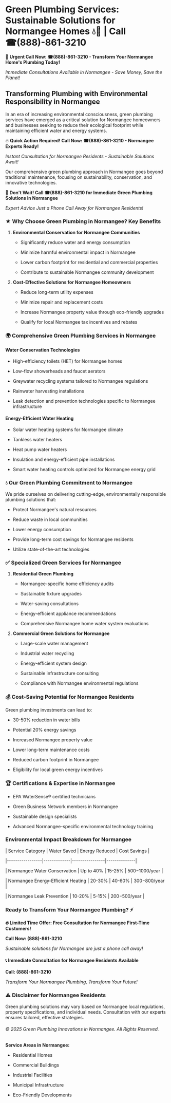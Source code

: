 # Green Plumbing Services: Sustainable Solutions for Normangee Homes 💧🌿 | Call ☎(888)-861-3210

🚨 **Urgent Call Now: ☎(888)-861-3210 - Transform Your Normangee Home's Plumbing Today!**
*Immediate Consultations Available in Normangee - Save Money, Save the Planet!*

## Transforming Plumbing with Environmental Responsibility in Normangee

In an era of increasing environmental consciousness, green plumbing services have emerged as a critical solution for Normangee homeowners and businesses seeking to reduce their ecological footprint while maintaining efficient water and energy systems. 

🔥 **Quick Action Required! Call Now: ☎(888)-861-3210 - Normangee Experts Ready!**
*Instant Consultation for Normangee Residents - Sustainable Solutions Await!*

Our comprehensive green plumbing approach in Normangee goes beyond traditional maintenance, focusing on sustainability, conservation, and innovative technologies.

🚨 **Don't Wait! Call ☎(888)-861-3210 for Immediate Green Plumbing Solutions in Normangee**
*Expert Advice Just a Phone Call Away for Normangee Residents!*

### ★ Why Choose Green Plumbing in Normangee? Key Benefits

1. **Environmental Conservation for Normangee Communities** 
   - Significantly reduce water and energy consumption
   - Minimize harmful environmental impact in Normangee
   - Lower carbon footprint for residential and commercial properties
   - Contribute to sustainable Normangee community development

2. **Cost-Effective Solutions for Normangee Homeowners** 
   - Reduce long-term utility expenses
   - Minimize repair and replacement costs
   - Increase Normangee property value through eco-friendly upgrades
   - Qualify for local Normangee tax incentives and rebates

### 🌍 Comprehensive Green Plumbing Services in Normangee

#### Water Conservation Technologies
- High-efficiency toilets (HET) for Normangee homes
- Low-flow showerheads and faucet aerators
- Greywater recycling systems tailored to Normangee regulations
- Rainwater harvesting installations
- Leak detection and prevention technologies specific to Normangee infrastructure

#### Energy-Efficient Water Heating
- Solar water heating systems for Normangee climate
- Tankless water heaters
- Heat pump water heaters
- Insulation and energy-efficient pipe installations
- Smart water heating controls optimized for Normangee energy grid

### 💧 Our Green Plumbing Commitment to Normangee

We pride ourselves on delivering cutting-edge, environmentally responsible plumbing solutions that:
- Protect Normangee's natural resources
- Reduce waste in local communities
- Lower energy consumption
- Provide long-term cost savings for Normangee residents
- Utilize state-of-the-art technologies

### ✅ Specialized Green Services for Normangee

1. **Residential Green Plumbing**
   - Normangee-specific home efficiency audits
   - Sustainable fixture upgrades
   - Water-saving consultations
   - Energy-efficient appliance recommendations
   - Comprehensive Normangee home water system evaluations

2. **Commercial Green Solutions for Normangee**
   - Large-scale water management
   - Industrial water recycling
   - Energy-efficient system design
   - Sustainable infrastructure consulting
   - Compliance with Normangee environmental regulations

### 💰 Cost-Saving Potential for Normangee Residents

Green plumbing investments can lead to:
- 30-50% reduction in water bills
- Potential 20% energy savings
- Increased Normangee property value
- Lower long-term maintenance costs
- Reduced carbon footprint in Normangee
- Eligibility for local green energy incentives

### 🏆 Certifications & Expertise in Normangee

- EPA WaterSense® certified technicians
- Green Business Network members in Normangee
- Sustainable design specialists
- Advanced Normangee-specific environmental technology training

### Environmental Impact Breakdown for Normangee

| Service Category | Water Saved | Energy Reduced | Cost Savings |
|-----------------|-------------|----------------|--------------|
| Normangee Water Conservation | Up to 40% | 15-25% | $500-$1000/year |
| Normangee Energy-Efficient Heating | 20-30% | 40-60% | $300-$800/year |
| Normangee Leak Prevention | 10-20% | 5-15% | $200-$500/year |

### Ready to Transform Your Normangee Plumbing? ⚡

**🔥 Limited Time Offer: Free Consultation for Normangee First-Time Customers!**

**Call Now: (888)-861-3210**
*Sustainable solutions for Normangee are just a phone call away!*

#### 📞 Immediate Consultation for Normangee Residents Available

**Call: (888)-861-3210**
*Transform Your Normangee Plumbing, Transform Your Future!*

### ⚠️ Disclaimer for Normangee Residents

Green plumbing solutions may vary based on Normangee local regulations, property specifications, and individual needs. Consultation with our experts ensures tailored, effective strategies.

###### © 2025 Green Plumbing Innovations in Normangee. All Rights Reserved.

**Service Areas in Normangee:** 
- Residential Homes
- Commercial Buildings
- Industrial Facilities
- Municipal Infrastructure
- Eco-Friendly Developments